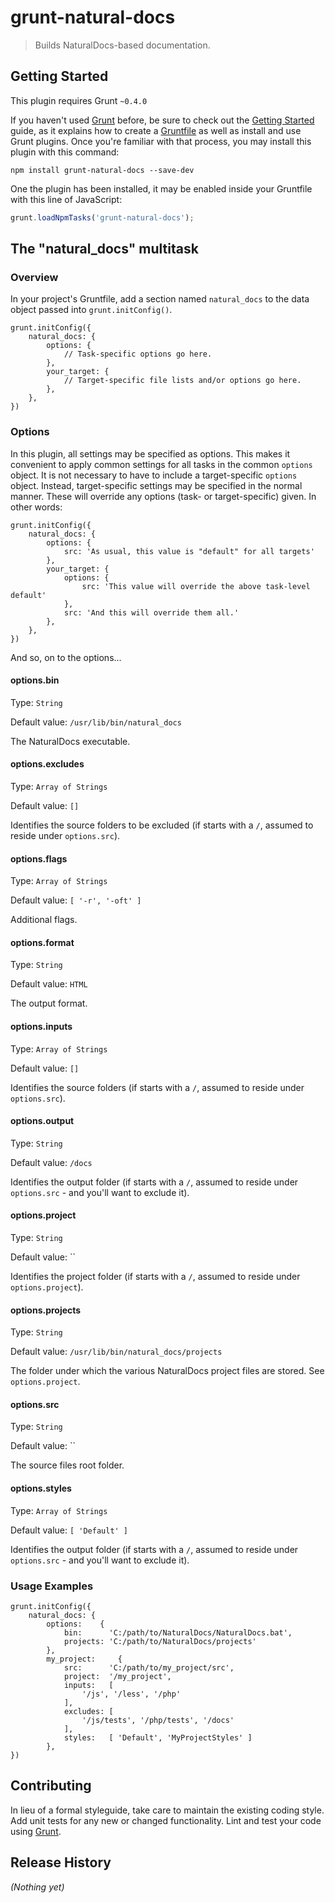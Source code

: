 # grunt-natural-docs

> Builds NaturalDocs-based documentation.

## Getting Started
This plugin requires Grunt `~0.4.0`

If you haven't used [Grunt](http://gruntjs.com/) before, be sure to check out the [Getting Started](http://gruntjs.com/getting-started) guide, as it explains how to create a [Gruntfile](http://gruntjs.com/sample-gruntfile) as well as install and use Grunt plugins. Once you're familiar with that process, you may install this plugin with this command:

```shell
npm install grunt-natural-docs --save-dev
```

One the plugin has been installed, it may be enabled inside your Gruntfile with this line of JavaScript:

```js
grunt.loadNpmTasks('grunt-natural-docs');
```

## The "natural_docs" multitask

### Overview
In your project's Gruntfile, add a section named `natural_docs` to the data object passed into `grunt.initConfig()`.

	grunt.initConfig({
		natural_docs: {
			options: {
				// Task-specific options go here.
			},
			your_target: {
				// Target-specific file lists and/or options go here.
	 		},
		},
	})


### Options

In this plugin, all settings may be specified as options. This makes it convenient to apply common settings for all tasks in the common `options` object. It is not necessary to have to include a target-specific `options` object. Instead, target-specific settings may be specified in the normal manner. These will override any options (task- or target-specific) given. In other words:

	grunt.initConfig({
		natural_docs: {
			options: {
				src: 'As usual, this value is "default" for all targets'
			},
			your_target: {
				options: {
					src: 'This value will override the above task-level default'
				},
				src: 'And this will override them all.'
	 		},
		},
	})

And so, on to the options...

#### options.bin
Type: `String`

Default value: `/usr/lib/bin/natural_docs`

The NaturalDocs executable.


#### options.excludes
Type: `Array of Strings`

Default value: `[]`

Identifies the source folders to be excluded (if starts with a `/`, assumed to reside under `options.src`).


#### options.flags
Type: `Array of Strings`

Default value: `[ '-r', '-oft' ]`

Additional flags.


#### options.format
Type: `String`

Default value: `HTML`

The output format.


#### options.inputs
Type: `Array of Strings`

Default value: `[]`

Identifies the source folders (if starts with a `/`, assumed to reside under `options.src`).


#### options.output
Type: `String`

Default value: `/docs`

Identifies the output folder (if starts with a `/`, assumed to reside under `options.src` - and you'll want to exclude it).


#### options.project
Type: `String`

Default value: ``

Identifies the project folder (if starts with a `/`, assumed to reside under `options.project`).


#### options.projects
Type: `String`

Default value: `/usr/lib/bin/natural_docs/projects`

The folder under which the various NaturalDocs project files are stored. See `options.project`.


#### options.src
Type: `String`

Default value: ``

The source files root folder.


#### options.styles
Type: `Array of Strings`

Default value: `[ 'Default' ]`

Identifies the output folder (if starts with a `/`, assumed to reside under `options.src` - and you'll want to exclude it).


### Usage Examples

	grunt.initConfig({
		natural_docs: {
			options:    {
				bin:      'C:/path/to/NaturalDocs/NaturalDocs.bat',
				projects: 'C:/path/to/NaturalDocs/projects'
			},
			my_project:     {
				src:      'C:/path/to/my_project/src',
				project:  '/my_project',
				inputs:   [
					'/js', '/less', '/php'
				],
				excludes: [
					'/js/tests', '/php/tests', '/docs'
				],
				styles:   [ 'Default', 'MyProjectStyles' ]
			},
	})

## Contributing
In lieu of a formal styleguide, take care to maintain the existing coding style. Add unit tests for any new or changed functionality. Lint and test your code using [Grunt](http://gruntjs.com/).

## Release History
_(Nothing yet)_
